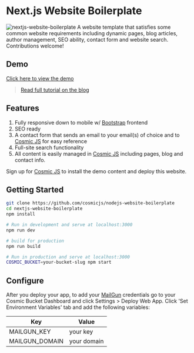 # Next.js Website Boilerplate
![nextjs-website-boilerplate](https://cosmic-s3.imgix.net/ef914540-3106-11e8-8a87-1d4e79eefafa-nextjs-cosmicjs.jpg)
A website template that satisfies some common website requirements including dynamic pages, blog articles, author management, SEO ability, contact form and website search.  Contributions welcome!

## Demo
[Click here to view the demo](https://cosmicjs.com/apps/nextjs-website-boilerplate)

> [Read full tutorial on the blog](https://cosmicjs.com/articles/nextjs-website-boilerplate-jeoea8au)

## Features
1. Fully responsive down to mobile w/ [Bootstrap](http://getbootstrap.com) frontend<br />
2. SEO ready<br />
3. A contact form that sends an email to your email(s) of choice and to [Cosmic JS](https://cosmicjs.com) for easy reference<br />
4. Full-site search functionality<br />
5. All content is easily managed in [Cosmic JS](https://cosmicjs.com) including pages, blog and contact info.

Sign up for [Cosmic JS](https://cosmicjs.com) to install the demo content and deploy this website.

## Getting Started

```bash
git clone https://github.com/cosmicjs/nodejs-website-boilerplate
cd nextjs-website-boilerplate
npm install

# Run in development and serve at localhost:3000
npm run dev

# build for production
npm run build

# Run in production and serve at localhost:3000
COSMIC_BUCKET=your-bucket-slug npm start
```


## Configure

After you deploy your app, to add your [MailGun](https://www.mailgun.com/) credentials go to your Cosmic Bucket Dashboard and click Settings > Deploy Web App.  Click 'Set Environment Variables' tab and add the following variables:

Key | Value
--- | ---
| MAILGUN_KEY     | your key
| MAILGUN_DOMAIN      | your domain
